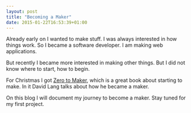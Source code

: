 ```yaml
---
layout: post
title: "Becoming a Maker"
date: 2015-01-22T16:53:39+01:00
---
```

Already early on I wanted to make stuff. I was always interested in how things
work. So I became a software developer. I am making web applications.

But recently I became more interested in making other things. But I did not
know where to start, how to begin. 

For Christmas I got [Zero to Maker][], which is a great book about starting to
make. In it David Lang talks about how he became a maker.

On this blog I will document my journey to become a maker. Stay tuned for my
first project.

[Zero to Maker]: http://www.amazon.com/gp/product/1449356435/ref=as_li_tl?ie=UTF8&camp=1789&creative=390957&creativeASIN=1449356435&linkCode=as2&tag=morewood09-20&linkId=HELZ7JDOM5SO7PJ2
